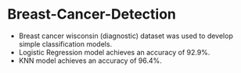 # Breast-Cancer-Detection
* Breast cancer wisconsin (diagnostic) dataset was used to develop simple classification models.
* Logistic Regression model achieves an accuracy of 92.9%.
* KNN model achieves an accuracy of 96.4%.
